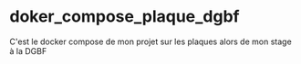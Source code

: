 # doker_compose_plaque_dgbf
C'est le docker compose de mon projet sur les plaques alors de mon stage à la DGBF

